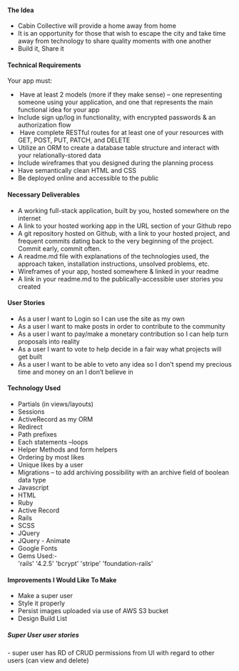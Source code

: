 <h4>The Idea</h4>

- Cabin Collective will provide a home away from home 
- It is an opportunity for those that wish to escape the city and take time away from technology to share quality moments with one another
- Build it, Share it

<h4>Technical Requirements</h4>

Your app must:
<ul>
<li> Have at least 2 models (more if they make sense) – one representing someone using your application, and one that represents the main functional idea for your app</li>
<li> Include sign up/log in functionality, with encrypted passwords & an authorization flow</li>
<li> Have complete RESTful routes for at least one of your resources with GET, POST, PUT, PATCH, and DELETE</li>
<li> Utilize an ORM to create a database table structure and interact with your relationally-stored data</li>
<li>Include wireframes that you designed during the planning process</li>
<li>Have semantically clean HTML and CSS</li>
<li>Be deployed online and accessible to the public</li>
</ul>

<h4>Necessary Deliverables</h4>
<ul>
<li> A working full-stack application, built by you, hosted somewhere on the internet</li>
<li> A link to your hosted working app in the URL section of your Github repo</li>
<li> A git repository hosted on Github, with a link to your hosted project, and frequent commits dating back to the very beginning of the project. Commit early, commit often.</li>
<li> A readme.md file with explanations of the technologies used, the approach taken, installation  instructions, unsolved problems, etc.</li>
<li>Wireframes of your app, hosted somewhere & linked in your readme</li>
<li>A link in your readme.md to the publically-accessible user stories you created </li>
</ul>

<h4>User Stories</h4>
<ul>
<li> As a user I want to Login so I can use the site as my own</li>
<li> As a user I want to make posts in order to contribute to the community</li>
<li> As a user I want to pay/make a monetary contribution so I can help turn proposals into reality</li>
<li> As a user I want to vote to help decide in a fair way what projects will get built</li>
<li> As a user I want to be able to veto any idea so I don’t spend my precious time and money on an I don’t believe in </li>
</ul>
<h4>Technology Used</h4>
<ul>
<li> Partials (in views/layouts)</li>
<li> Sessions </li>
<li> ActiveRecord as my ORM</li>
<li> Redirect</li>
<li> Path prefixes</li>
<li> Each statements –loops</li>
<li> Helper Methods and form helpers</li>
<li> Ordering by most likes</li>
<li> Unique likes by a user</li>
<li> Migrations – to add archiving possibility with an archive field of boolean data type</li>
<li> Javascript</li>
<li> HTML</li>
<li> Ruby</li>
<li> Active Record</li>
<li> Rails</li>
<li> SCSS</li>
<li> JQuery</li>
<li> JQuery - Animate</li>
<li> Google Fonts</li>
<li> Gems Used:-</li>
'rails' '4.2.5' 
'bcrypt' 
'stripe'
'foundation-rails' 
</ul>

<h4>Improvements I Would Like To Make</h4>

- Make a super user
- Style it properly
- Persist images uploaded via use of AWS S3 bucket
- Design Build List

<h5>Super User user stories</h5>
- super user has RD of CRUD permissions from UI with regard to other users (can view and delete)

<!-- Things you may want to cover:

* Ruby version

* System dependencies

* Configuration

* Database creation

* Database initialization

* How to run the test suite

* Services (job queues, cache servers, search engines, etc.)

* Deployment instructions

* ... -->


